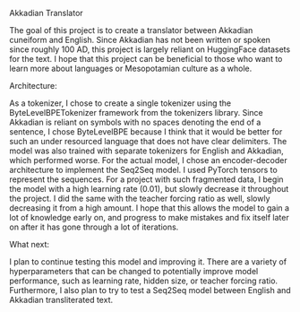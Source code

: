 Akkadian Translator

The goal of this project is to create a translator between Akkadian cuneiform and English. Since Akkadian has not been written or spoken since roughly 100 AD,
this project is largely reliant on HuggingFace datasets for the text. I hope that this project can be beneficial to those who want to learn more about languages
or Mesopotamian culture as a whole.

Architecture:

As a tokenizer, I chose to create a single tokenizer using the ByteLevelBPETokenizer framework from the tokenizers library. Since Akkadian is reliant on symbols
with no spaces denoting the end of a sentence, I chose ByteLevelBPE because I think that it would be better for such an under resourced language that does not
have clear delimiters. The model was also trained with separate tokenizers for English and Akkadian, which performed worse. For the actual model, I chose an 
encoder-decoder architecture to implement the Seq2Seq model. I used PyTorch tensors to represent the sequences. For a project with such fragmented data, I begin
the model with a high learning rate (0.01), but slowly decrease it throughout the project. I did the same with the teacher forcing ratio as well, slowly decreasing
it from a high amount. I hope that this allows the model to gain a lot of knowledge early on, and progress to make mistakes and fix itself later on after it has
gone through a lot of iterations.

What next:

I plan to continue testing this model and improving it. There are a variety of hyperparameters that can be changed to potentially improve model performance, such
as learning rate, hidden size, or teacher forcing ratio. Furthermore, I also plan to try to test a Seq2Seq model between English and Akkadian transliterated text.
